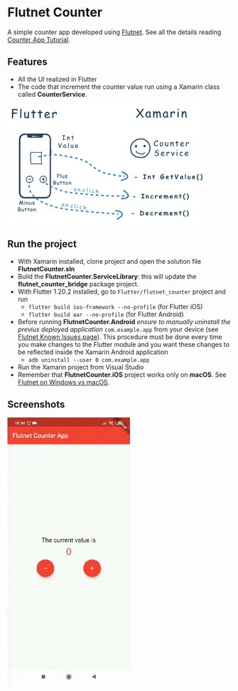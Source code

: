 # Flutnet Counter

A simple counter app developed using [Flutnet](https://www.flutnet.com). See all the details reading [Counter App Tutorial](https://www.flutnet.com/Documentation/Samples-Tutorials/Flutnet-Counter).

## Features

- All the UI realized in Flutter
- The code that increment the counter value run using a Xamarin class called **CounterService**.

<img src="github_assets/sketch.png" height="250" style="background-color:white; padding:10px;">

## Run the project

- With Xamarin installed, clone project and open the solution file **FlutnetCounter.sln**
- Build the **FlutnetCounter.ServiceLibrary**: this will update the **flutnet_counter_bridge** package project.
- With Flutter 1.20.2 installed, go to `Flutter/flutnet_counter` project and run 
    - `flutter build ios-framework --no-profile` (for Flutter iOS)
    - `flutter build aar --no-profile` (for Flutter Android)
- Before running **FlutnetCounter.Android** _ensure to manually uninstall the previus deployed application_ `com.example.app` from your device (see [Flutnet Known Issues page](https://www.flutnet.com/Download/Release-Notes/Known-Issues)). This procedure must be done every time you make changes to the Flutter module and you want these changes to be reflected inside the Xamarin Android application
    - `adb uninstall --user 0 com.example.app`
- Run the Xamarin project from Visual Studio
- Remember that **FlutnetCounter.iOS** project works only on **macOS**. See [Flutnet on Windows vs macOS](https://www.flutnet.com/Documentation/Getting-Started/Flutnet-on-Windows-vs-macOS).

## Screenshots

<img src="github_assets/app.gif" height="600">

